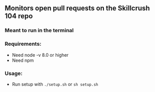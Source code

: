 ## Monitors open pull requests on the Skillcrush 104 repo

### Meant to run in the terminal

### Requirements:
- Need node -v 8.0 or higher
- Need npm

### Usage:
- Run setup with `./setup.sh` or `sh setup.sh`


